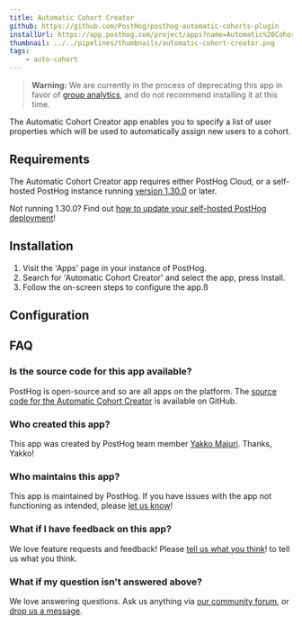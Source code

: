 ```yaml
---
title: Automatic Cohort Creator
github: https://github.com/PostHog/posthog-automatic-cohorts-plugin
installUrl: https://app.posthog.com/project/apps?name=Automatic%20Cohort%20Creator
thumbnail: ../../pipelines/thumbnails/automatic-cohort-creator.png
tags:
    - auto-cohort
---
```


> **Warning:** We are currently in the process of deprecating this app in favor of [group analytics](/manual/group-analytics), and do not recommend installing it at this time.

The Automatic Cohort Creator app enables you to specify a list of user properties which will be used to automatically assign new users to a cohort.

## Requirements

The Automatic Cohort Creator app requires either PostHog Cloud, or a self-hosted PostHog instance running [version 1.30.0](https://posthog.com/blog/the-posthog-array-1-30-0) or later.

Not running 1.30.0? Find out [how to update your self-hosted PostHog deployment](https://posthog.com/docs/runbook/upgrading-posthog)!

## Installation

1. Visit the 'Apps' page in your instance of PostHog.
2. Search for 'Automatic Cohort Creator' and select the app, press Install.
3. Follow the on-screen steps to configure the app.ß

## Configuration

<AppParameters />

## FAQ

### Is the source code for this app available?

PostHog is open-source and so are all apps on the platform. The [source code for the Automatic Cohort Creator](https://github.com/PostHog/posthog-automatic-cohorts-plugin) is available on GitHub.

### Who created this app?

This app was created by PostHog team member [Yakko Majuri](https://github.com/yakkomajuri). Thanks, Yakko!

### Who maintains this app?

This app is maintained by PostHog. If you have issues with the app not functioning as intended, please [let us know](http://app.posthog.com/home#supportModal)!

### What if I have feedback on this app?

We love feature requests and feedback! Please [tell us what you think](http://app.posthog.com/home#supportModal)! to tell us what you think.

### What if my question isn't answered above?

We love answering questions. Ask us anything via [our community forum](/questions), or [drop us a message](http://app.posthog.com/home#supportModal). 